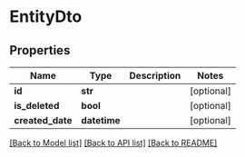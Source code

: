 # EntityDto

## Properties
Name | Type | Description | Notes
------------ | ------------- | ------------- | -------------
**id** | **str** |  | [optional] 
**is_deleted** | **bool** |  | [optional] 
**created_date** | **datetime** |  | [optional] 

[[Back to Model list]](../README.md#documentation-for-models) [[Back to API list]](../README.md#documentation-for-api-endpoints) [[Back to README]](../README.md)


